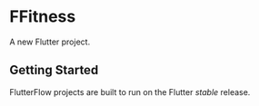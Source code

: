 # FFitness

A new Flutter project.

## Getting Started

FlutterFlow projects are built to run on the Flutter _stable_ release.
